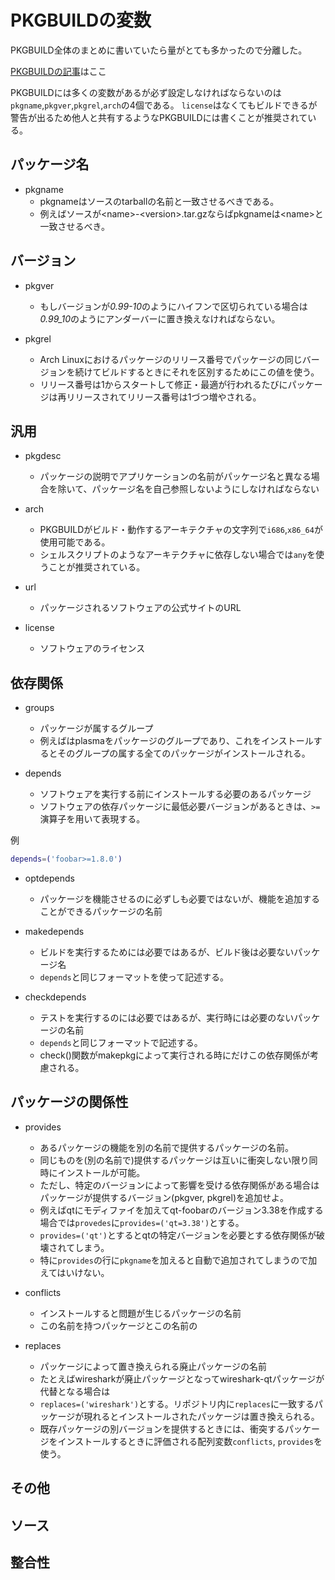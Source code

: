 # PKGBUILDの変数

PKGBUILD全体のまとめに書いていたら量がとても多かったので分離した。

[PKGBUILDの記事](https://wiki.archlinux.jp/index.php/PKGBUILD)はここ

PKGBUILDには多くの変数があるが必ず設定しなければならないのは `pkgname`,`pkgver`,`pkgrel`,`arch`の4個である。
`license`はなくてもビルドできるが警告が出るため他人と共有するようなPKGBUILDには書くことが推奨されている。

## パッケージ名

- pkgname
    - pkgnameはソースのtarballの名前と一致させるべきである。
    - 例えばソースが\<name\>-\<version\>.tar.gzならばpkgnameは\<name\>と一致させるべき。

## バージョン

- pkgver
    - もしバージョンが*0.99-10*のようにハイフンで区切られている場合は*0.99_10*のようにアンダーバーに置き換えなければならない。

- pkgrel
    - Arch Linuxにおけるパッケージのリリース番号でパッケージの同じバージョンを続けてビルドするときにそれを区別するためにこの値を使う。
    - リリース番号は1からスタートして修正・最適が行われるたびにパッケージは再リリースされてリリース番号は1づつ増やされる。

## 汎用

- pkgdesc
    - パッケージの説明でアプリケーションの名前がパッケージ名と異なる場合を除いて、パッケージ名を自己参照しないようにしなければならない

- arch
    - PKGBUILDがビルド・動作するアーキテクチャの文字列で`i686`,`x86_64`が使用可能である。
    - シェルスクリプトのようなアーキテクチャに依存しない場合では`any`を使うことが推奨されている。

- url
    - パッケージされるソフトウェアの公式サイトのURL

- license
    - ソフトウェアのライセンス

## 依存関係

- groups
    - パッケージが属するグループ
    - 例えばはplasmaをパッケージのグループであり、これをインストールするとそのグループの属する全てのパッケージがインストールされる。

- depends
    - ソフトウェアを実行する前にインストールする必要のあるパッケージ
    - ソフトウェアの依存パッケージに最低必要バージョンがあるときは、`>=`演算子を用いて表現する。

例
```bash
depends=('foobar>=1.8.0')
```
- optdepends
    - パッケージを機能させるのに必ずしも必要ではないが、機能を追加することができるパッケージの名前

- makedepends
    - ビルドを実行するためには必要ではあるが、ビルド後は必要ないパッケージ名
    - `depends`と同じフォーマットを使って記述する。

- checkdepends
    - テストを実行するのには必要ではあるが、実行時には必要のないパッケージの名前
    - `depends`と同じフォーマットで記述する。
    - check()関数がmakepkgによって実行される時にだけこの依存関係が考慮される。

## パッケージの関係性

- provides
    - あるパッケージの機能を別の名前で提供するパッケージの名前。
    - 同じものを(別の名前で)提供するパッケージは互いに衝突しない限り同時にインストールが可能。
    - ただし、特定のバージョンによって影響を受ける依存関係がある場合はパッケージが提供するバージョン(pkgver, pkgrel)を追加せよ。
    - 例えばqtにモディファイを加えてqt-foobarのバージョン3.38を作成する場合では`provedes`に`provides=('qt=3.38')`とする。
    - `provides=('qt')`とするとqtの特定バージョンを必要とする依存関係が破壊されてしまう。
    - 特に`provides`の行に`pkgname`を加えると自動で追加されてしまうので加えてはいけない。

- conflicts
    - インストールすると問題が生じるパッケージの名前
    - この名前を持つパッケージとこの名前の

- replaces
    - パッケージによって置き換えられる廃止パッケージの名前 
    - たとえばwiresharkが廃止パッケージとなってwireshark-qtパッケージが代替となる場合は
    - `replaces=('wireshark')`とする。リポジトリ内に`replaces`に一致するパッケージが現れるとインストールされたパッケージは置き換えられる。
    - 既存パッケージの別バージョンを提供するときには、衝突するパッケージをインストールするときに評価される配列変数`conflicts`, `provides`を使う。

## その他

## ソース

## 整合性
